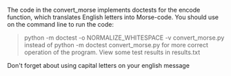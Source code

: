The code in the convert_morse implements doctests for the encode function, which translates English letters into Morse-code.
You should use on the command line to run the code:
> python -m doctest -o NORMALIZE_WHITESPACE -v convert_morse.py
instead of 
> python -m doctest convert_morse.py
for more correct operation of the program. View some test results in results.txt

Don't forget about using capital letters on your english message 
